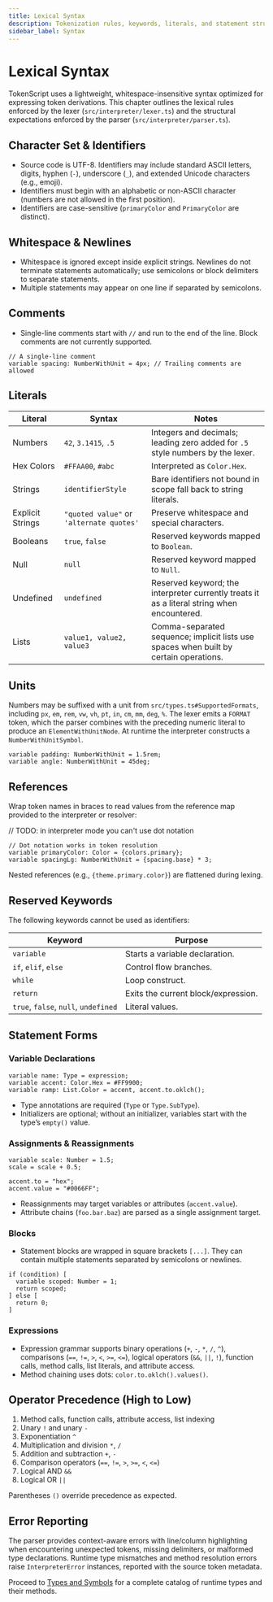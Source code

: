 ```yaml
---
title: Lexical Syntax
description: Tokenization rules, keywords, literals, and statement structure for TokenScript.
sidebar_label: Syntax
---
```


# Lexical Syntax

TokenScript uses a lightweight, whitespace-insensitive syntax optimized for expressing token derivations. This chapter outlines the lexical rules enforced by the lexer (`src/interpreter/lexer.ts`) and the structural expectations enforced by the parser (`src/interpreter/parser.ts`).

## Character Set & Identifiers

- Source code is UTF-8. Identifiers may include standard ASCII letters, digits, hyphen (`-`), underscore (`_`), and extended Unicode characters (e.g., emoji).
- Identifiers must begin with an alphabetic or non-ASCII character (numbers are not allowed in the first position).
- Identifiers are case-sensitive (`primaryColor` and `PrimaryColor` are distinct).

## Whitespace & Newlines

- Whitespace is ignored except inside explicit strings. Newlines do not terminate statements automatically; use semicolons or block delimiters to separate statements.
- Multiple statements may appear on one line if separated by semicolons.

## Comments

- Single-line comments start with `//` and run to the end of the line. Block comments are not currently supported.

```tokenscript
// A single-line comment
variable spacing: NumberWithUnit = 4px; // Trailing comments are allowed
```

## Literals

| Literal | Syntax | Notes |
| --- | --- | --- |
| Numbers | `42`, `3.1415`, `.5` | Integers and decimals; leading zero added for `.5` style numbers by the lexer. |
| Hex Colors | `#FFAA00`, `#abc` | Interpreted as `Color.Hex`. |
| Strings | `identifierStyle` | Bare identifiers not bound in scope fall back to string literals. |
| Explicit Strings | `"quoted value"` or `'alternate quotes'` | Preserve whitespace and special characters. |
| Booleans | `true`, `false` | Reserved keywords mapped to `Boolean`. |
| Null | `null` | Reserved keyword mapped to `Null`. |
| Undefined | `undefined` | Reserved keyword; the interpreter currently treats it as a literal string when encountered. |
| Lists | `value1, value2, value3` | Comma-separated sequence; implicit lists use spaces when built by certain operations. |

## Units

Numbers may be suffixed with a unit from `src/types.ts#SupportedFormats`, including `px`, `em`, `rem`, `vw`, `vh`, `pt`, `in`, `cm`, `mm`, `deg`, `%`. The lexer emits a `FORMAT` token, which the parser combines with the preceding numeric literal to produce an `ElementWithUnitNode`. At runtime the interpreter constructs a `NumberWithUnitSymbol`.

```tokenscript
variable padding: NumberWithUnit = 1.5rem;
variable angle: NumberWithUnit = 45deg;
```

## References

Wrap token names in braces to read values from the reference map provided to the interpreter or resolver:

// TODO: in interpreter mode you can't use dot notation

```tokenscript
// Dot notation works in token resolution
variable primaryColor: Color = {colors.primary};
variable spacingLg: NumberWithUnit = {spacing.base} * 3;
```

Nested references (e.g., `{theme.primary.color}`) are flattened during lexing.

## Reserved Keywords

The following keywords cannot be used as identifiers:

| Keyword | Purpose |
| --- | --- |
| `variable` | Starts a variable declaration. |
| `if`, `elif`, `else` | Control flow branches. |
| `while` | Loop construct. |
| `return` | Exits the current block/expression. |
| `true`, `false`, `null`, `undefined` | Literal values. |

## Statement Forms

### Variable Declarations

```tokenscript
variable name: Type = expression;
variable accent: Color.Hex = #FF9900;
variable ramp: List.Color = accent, accent.to.oklch();
```

- Type annotations are required (`Type` or `Type.SubType`).
- Initializers are optional; without an initializer, variables start with the type’s `empty()` value.

### Assignments & Reassignments

```tokenscript
variable scale: Number = 1.5;
scale = scale + 0.5;

accent.to = "hex";
accent.value = "#0066FF";
```

- Reassignments may target variables or attributes (`accent.value`).
- Attribute chains (`foo.bar.baz`) are parsed as a single assignment target.

### Blocks

- Statement blocks are wrapped in square brackets `[...]`. They can contain multiple statements separated by semicolons or newlines.

```tokenscript
if (condition) [
  variable scoped: Number = 1;
  return scoped;
] else [
  return 0;
]
```

### Expressions

- Expression grammar supports binary operations (`+`, `-`, `*`, `/`, `^`), comparisons (`==`, `!=`, `>`, `<`, `>=`, `<=`), logical operators (`&&`, `||`, `!`), function calls, method calls, list literals, and attribute access.
- Method chaining uses dots: `color.to.oklch().values()`.

## Operator Precedence (High to Low)

1. Method calls, function calls, attribute access, list indexing
2. Unary `!` and unary `-`
3. Exponentiation `^`
4. Multiplication and division `*`, `/`
5. Addition and subtraction `+`, `-`
6. Comparison operators (`==`, `!=`, `>`, `>=`, `<`, `<=`)
7. Logical AND `&&`
8. Logical OR `||`

Parentheses `()` override precedence as expected.

## Error Reporting

The parser provides context-aware errors with line/column highlighting when encountering unexpected tokens, missing delimiters, or malformed type declarations. Runtime type mismatches and method resolution errors raise `InterpreterError` instances, reported with the source token metadata.

Proceed to [Types and Symbols](types.md) for a complete catalog of runtime types and their methods.
